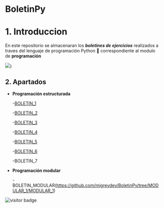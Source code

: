 # BoletinPy 

# **1. Introduccion**

En este repositorio se almacenaran los **_boletines de ejercicios_** realizados a traves del lenguaje de programación Python 🐍 correspondiente al modulo de **programación**

![](https://user-images.githubusercontent.com/49988347/201696086-91acebcc-814f-4cec-bd4b-4421811034a0.gif))


## **2. Apartados**

- **Programación estructurada**

  -[BOLETIN_1](https://github.com/migreydev/BoletinPy/tree/master/BOLETIN_1)
  
  -[BOLETIN_2](https://github.com/migreydev/BoletinPy/tree/master/BOLETIN_2)

  -[BOLETIN_3](https://github.com/migreydev/BoletinPy/tree/master/BOLETIN_3)

  -[BOLETIN_4](https://github.com/migreydev/BoletinPy/tree/master/BOLETIN_4)

  -[BOLETIN_5](https://github.com/migreydev/BoletinPy/tree/master/BOLETIN_5)

  -[BOLETIN_6](https://github.com/migreydev/BoletinPy/tree/master/BOLETIN_6)

  -BOLETIN_7

- **Programación modular**

  -BOLETIN_MODULAR(https://github.com/migreydev/BoletinPy/tree/MODULAR_1/MODULAR_1)


![visitor badge](https://visitor-badge.glitch.me/badge?page_id=migreydev.visitor-badge)
